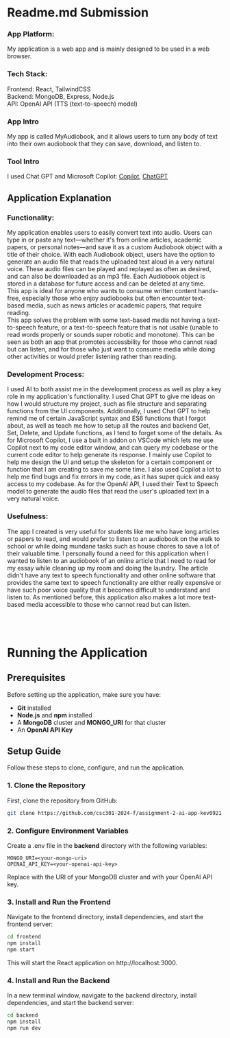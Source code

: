# Readme.md Submission

### App Platform:
My application is a web app and is mainly designed to be used in a web browser.

### Tech Stack:
Frontend: React, TailwindCSS \
Backend: MongoDB, Express, Node.js \
API: OpenAI API (TTS (text-to-speech) model)

### App Intro
My app is called MyAudiobook, and it allows users to turn any body of text into their own audiobook that they can save, download, and listen to.

### Tool Intro
I used Chat GPT and Microsoft Copilot: [Copilot](https://copilot.microsoft.com/), [ChatGPT](https://chatgpt.com/)

## Application Explanation

### Functionality:
My application enables users to easily convert text into audio. Users can type in or paste any text—whether it's from online articles, academic papers, or personal notes—and save it as a custom Audiobook object with a title of their choice. With each Audiobook object, users have the option to generate an audio file that reads the uploaded text aloud in a very natural voice. These audio files can be played and replayed as often as desired, and can also be downloaded as an mp3 file. Each Audiobook object is stored in a database for future access and can be deleted at any time. \
This app is ideal for anyone who wants to consume written content hands-free, especially those who enjoy audiobooks but often encounter text-based media, such as news articles or academic papers, that require reading.\
This app solves the problem with some text-based media not having a text-to-speech feature, or a text-to-speech feature that is not usable (unable to read words properly or sounds super robotic and monotone). This can be seen as both an app that promotes accessbility for those who cannot read but can listen, and for those who just want to consume media while doing other activities or would prefer listening rather than reading.

### Development Process:
I used AI to both assist me in the development process as well as play a key role in my application's functionality. I used Chat GPT to give me ideas on how I would structure my project, such as file structure and separating functions from the UI components. Additionally, I used Chat GPT to help remind me of certain JavaScript syntax and ES6 functions that I forgot about, as well as teach me how to setup all the routes and backend Get, Set, Delete, and Update functions, as I tend to forget some of the details. As for Microsoft Copilot, I use a built in addon on VSCode which lets me use Copilot next to my code editor window, and can query my codebase or the current code editor to help generate its response. I mainly use Copilot to help me design the UI and setup the skeleton for a certain component or function that I am creating to save me some time. I also used Copilot a lot to help me find bugs and fix errors in my code, as it has super quick and easy access to my codebase. As for the OpenAI API, I used their Text to Speech model to generate the audio files that read the user's uploaded text in a very natural voice. 

### Usefulness:
The app I created is very useful for students like me who have long articles or papers to read, and would prefer to listen to an audiobook on the walk to school or while doing mundane tasks such as house chores to save a lot 
of their valuable time. I personally found a need for this application when I wanted to listen to an audiobook of an online article that I need to read for my essay while cleaning up my room and doing the laundry. The article didn't have any text to speech functionality and other online software that provides the same text to speech functionality are either really expensive or have such poor voice quality that it becomes difficult to understand and listen to. As mentioned before, this application also makes a lot more text-based media accessible to those who cannot read but can listen.

<br><br>

# Running the Application
## Prerequisites

Before setting up the application, make sure you have:
- **Git** installed
- **Node.js** and **npm** installed
- A **MongoDB** cluster and **MONGO_URI** for that cluster
- An **OpenAI API Key**

## Setup Guide

Follow these steps to clone, configure, and run the application.

### 1. Clone the Repository

First, clone the repository from GitHub:
```bash
git clone https://github.com/csc301-2024-f/assignment-2-ai-app-kev0921.git
```

### 2. Configure Environment Variables

Create a .env file in the **backend** directory with the following variables:
```
MONGO_URI=<your-mongo-uri>
OPENAI_API_KEY=<your-openai-api-key>
```
Replace <your-mongo-uri> with the URI of your MongoDB cluster and <your-openai-api-key> with your OpenAI API key.

### 3. Install and Run the Frontend
Navigate to the frontend directory, install dependencies, and start the frontend server:
```bash
cd frontend
npm install
npm start
```
This will start the React application on http://localhost:3000.

### 4. Install and Run the Backend
In a new terminal window, navigate to the backend directory, install dependencies, and start the backend server:
```bash
cd backend
npm install
npm run dev
```